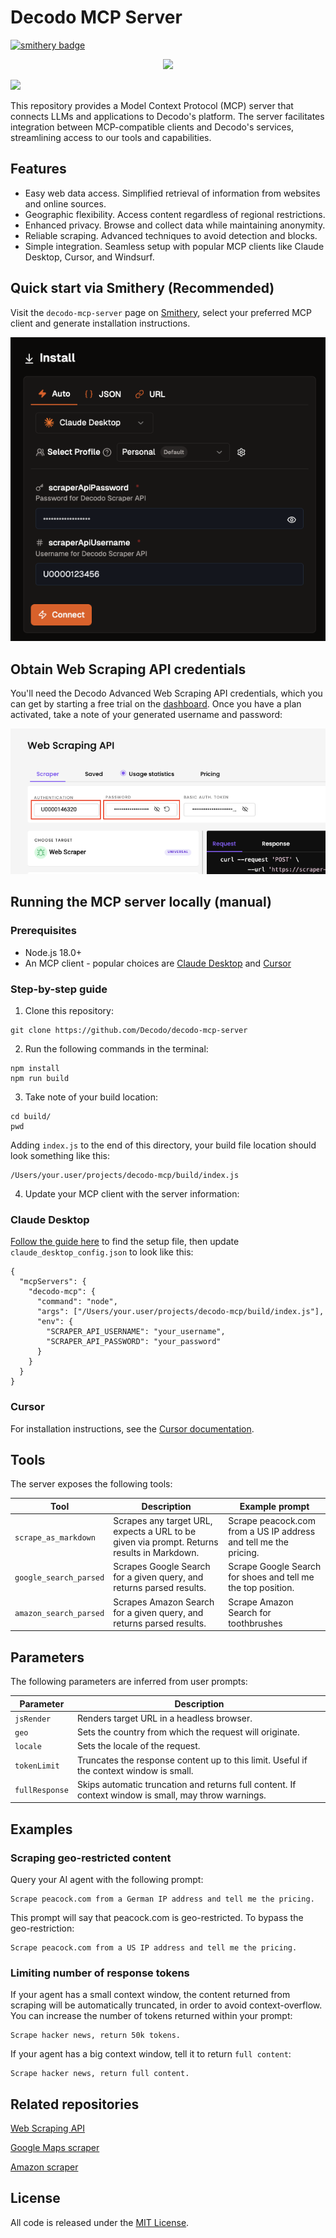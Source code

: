 # Decodo MCP Server

[![smithery badge](https://smithery.ai/badge/@Decodo/decodo-mcp-server)](https://smithery.ai/server/@Decodo/decodo-mcp-server)

<p align="center">
<a href="https://dashboard.decodo.com/register?page=scrapers%2Fpricing&utm_source=github.com&utm_medium=social&utm_campaign=scraper_api_github"><img src="https://github.com/user-attachments/assets/13b08523-32b0-4c85-8e99-580d7c2a9055"></a>

[![](https://dcbadge.vercel.app/api/server/Ja8dqKgvbZ)](https://discord.gg/Ja8dqKgvbZ)

This repository provides a Model Context Protocol (MCP) server that connects LLMs and applications
to Decodo's platform. The server facilitates integration between MCP-compatible clients and Decodo's
services, streamlining access to our tools and capabilities.

## Features

- Easy web data access. Simplified retrieval of information from websites and online sources.
- Geographic flexibility. Access content regardless of regional restrictions.
- Enhanced privacy. Browse and collect data while maintaining anonymity.
- Reliable scraping. Advanced techniques to avoid detection and blocks.
- Simple integration. Seamless setup with popular MCP clients like Claude Desktop, Cursor, and
  Windsurf.

## Quick start via Smithery (Recommended)

Visit the `decodo-mcp-server` page on
[Smithery](https://smithery.ai/server/@Decodo/decodo-mcp-server), select your preferred MCP client
and generate installation instructions.

![Smithery interface](img/smithery.png 'Smithery UI')

## Obtain Web Scraping API credentials

You'll need the Decodo Advanced Web Scraping API credentials, which you can get by starting a free
trial on the [dashboard](https://dashboard.decodo.com/). Once you have a plan activated, take a note
of your generated username and password:

![Decodo dashboard](img/auth.png 'Decodo dashboard')

## Running the MCP server locally (manual)

### Prerequisites

- Node.js 18.0+
- An MCP client - popular choices are [Claude Desktop](https://claude.ai/download) and
  [Cursor](https://www.cursor.com/)

### Step-by-step guide

1. Clone this repository:

```
git clone https://github.com/Decodo/decodo-mcp-server
```

2. Run the following commands in the terminal:

```
npm install
npm run build
```

3. Take note of your build location:

```
cd build/
pwd
```

Adding `index.js` to the end of this directory, your build file location should look something like
this:

```
/Users/your.user/projects/decodo-mcp/build/index.js
```

4. Update your MCP client with the server information:

### Claude Desktop

[Follow the guide here](https://modelcontextprotocol.io/quickstart/user) to find the setup file,
then update `claude_desktop_config.json` to look like this:

```
{
  "mcpServers": {
    "decodo-mcp": {
      "command": "node",
      "args": ["/Users/your.user/projects/decodo-mcp/build/index.js"],
      "env": {
        "SCRAPER_API_USERNAME": "your_username",
        "SCRAPER_API_PASSWORD": "your_password"
      }
    }
  }
}

```

### Cursor

For installation instructions, see the
[Cursor documentation](https://docs.cursor.com/context/model-context-protocol#installing-mcp-servers).

## Tools

The server exposes the following tools:

| Tool                   | Description                                                                                | Example prompt                                                   |
| ---------------------- | ------------------------------------------------------------------------------------------ | ---------------------------------------------------------------- |
| `scrape_as_markdown`   | Scrapes any target URL, expects a URL to be given via prompt. Returns results in Markdown. | Scrape peacock.com from a US IP address and tell me the pricing. |
| `google_search_parsed` | Scrapes Google Search for a given query, and returns parsed results.                       | Scrape Google Search for shoes and tell me the top position.     |
| `amazon_search_parsed` | Scrapes Amazon Search for a given query, and returns parsed results.                       | Scrape Amazon Search for toothbrushes                            |

## Parameters

The following parameters are inferred from user prompts:

| Parameter      | Description                                                                                          |
| -------------- | ---------------------------------------------------------------------------------------------------- |
| `jsRender`     | Renders target URL in a headless browser.                                                            |
| `geo`          | Sets the country from which the request will originate.                                              |
| `locale`       | Sets the locale of the request.                                                                      |
| `tokenLimit`   | Truncates the response content up to this limit. Useful if the context window is small.              |
| `fullResponse` | Skips automatic truncation and returns full content. If context window is small, may throw warnings. |

## Examples

### Scraping geo-restricted content

Query your AI agent with the following prompt:

```
Scrape peacock.com from a German IP address and tell me the pricing.
```

This prompt will say that peacock.com is geo-restricted. To bypass the geo-restriction:

```
Scrape peacock.com from a US IP address and tell me the pricing.
```

### Limiting number of response tokens

If your agent has a small context window, the content returned from scraping will be automatically
truncated, in order to avoid context-overflow. You can increase the number of tokens returned within
your prompt:

```
Scrape hacker news, return 50k tokens.
```

If your agent has a big context window, tell it to return `full content`:

```
Scrape hacker news, return full content.
```

## Related repositories

[Web Scraping API](https://github.com/Decodo/Web-Scraping-API)

[Google Maps scraper](https://github.com/Decodo/google-maps-scraper)

[Amazon scraper](https://github.com/Decodo/Amazon-scraper)

## License

All code is released under the [MIT License](https://github.com/Decodo/Decodo/blob/master/LICENSE).
